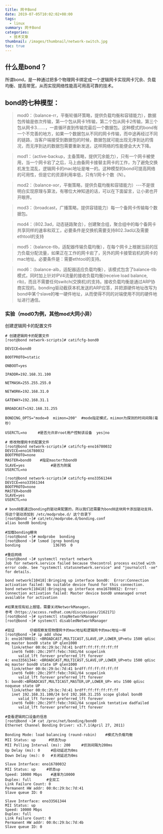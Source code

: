 ```yaml
---
title: 网卡Bond
date: 2019-07-05T10:02:02+08:00
tags:
  - linux
summary: 网卡Bond
categories:
  - 技术文章
thumbnail: /images/thumbnail/network-switch.jpg
toc: true
---
```


## 什么是bond？

所谓bond，是一种通过把多个物理网卡绑定成一个逻辑网卡实现网卡冗余、负载均衡、提高带宽，从而实现网络性能高可用高可靠的技术。
<!--more-->

## bond的七种模型：

>mod0：（balance-rr，平衡轮循环策略，提供负载均衡和容错能力），数据包传输是依次传输，第一个包从网卡1传输，第二个包从网卡2传输，第三个包从网卡3.......，一直循环直到传输完最后一个数据包。这种模式的bond有一个不完善的地方，如果一个数据包从不同的网卡传输，而中途再经过不同的链路，当客户端接受到数据包的时候，数据包就可能出现无序到达的情况，而无序到达的数据包需要重新发送，这样网络的性能便会大大下降。

>mod1：（active-backup，主备策略，提供冗余能力），只有一个网卡被使用，当一个网卡宕了之后，马上由备网卡接替主网卡的工作，为了避免交换机发生混乱，逻辑网卡的mac地址是唯一的。这种模型的bond可提高网络的可用性，但是它的资源利用率低，只有1/网卡个数（N）。

>mod2：（balance-xor，平衡策略，提供负载均衡和容错能力）---不是很明白实现原理与算法，有哪位大神知道的话，可以在下面留言，让小弟也开开眼界。

>mod3：（broadcast，广播策略，提供容错能力）每一个备网卡传输每个数据包。

>mod4：（802.3ad，动态链路聚合），创建聚合组，聚合组中的每个备网卡共享同样的速率和双工，必要条件是交换机需要支持802.3ad以及需要ethtool的支持

>mod5：（balance-tlb，适配器传输负载均衡），在每个网卡上根据当前的压力负载分配流量，如果正在工作的网卡宕了，另外的网卡接管宕机的网卡的mac地址。必要条件是：需要ethtool的支持。

>mod6：（balance-alb，适配器适应负载均衡），该模式包含了balance-tlb模式，同时加上针对IPV4流量的接收负载均衡(receive load balance, rlb)，而且不需要任何switch(交换机)的支持。接收负载均衡是通过ARP协商实现的。bonding驱动截获本机发送的ARP应答，并把源硬件地址改写为bond中某个slave的唯一硬件地址，从而使得不同的对端使用不同的硬件地址进行通信。



### 实验（mod0为例，其他mod大同小异）

创建逻辑网卡的配置文件

```shell
# 创建逻辑网卡的配置文件
[root@bond network-scripts]# catifcfg-bond0   

DEVICE=bond0

BOOTPROTO=static

ONBOOT=yes

IPADDR=192.168.31.100

NETMASK=255.255.255.0

NETWORK=192.168.31.0

GATEWAY=192.168.31.1

BROADCAST=192.168.31.255

BONDING_OPTS="mode=0  miimon=200"  #mode指定模式，miimon为探测的时间间隔(毫秒) 

USERCTL=no     #是否允许非root用户控制该设备  yes|no
```

```shell
# 修改物理网卡的配置文件
[root@bond network-scripts]# catifcfg-eno16780032
DEVICE=eno16780032
BOOTPROTO=none
MASTER=bond0    #指定master为bond0
SLAVE=yes            #是否为附属
USERCTL=no

[root@bond network-scripts]# catifcfg-eno33561344
DEVICE=eno33561344
BOOTPROTO=none
MASTER=bond0   
SLAVE=yes
USERCTL=no
```

```shell
# bond0是通过bonding的驱动来配置的，所以我们还需要为bond0这块网卡添加驱动支持，将这个驱动添加到 /etc/modprobe.d/ 这个目录下
[root@bond ~]# cat/etc/modprobe.d/bonding.conf
alias bond0 bonding
```

```shell
#加载bonding模块
[root@bond ~]# modprobe  bonding
[root@bond ~]# lsmod |grep bonding
bonding               136705  0
```

```shell
#重启网络
[root@bond ~]# systemctl restart network
Job for network.service failed because thecontrol process exited with error code. See "systemctl statusnetwork.service" and "journalctl -xe" for details.
 
bond network[10418]:Bringing up interface bond0:  Error:Connection activation failed: No suitable device found for this connection.
bond network[10418]:Bringing up interface eno16780032: Error: Connection activation failed: Master device bond0 unmanaged ornot available for activation
```

```shell
#如果发现有如上报错，需要关闭NetworkManager。
参考（https://access.redhat.com/discussions/2162171）
[root@bond ~]# systemctl stopNetworkManager
[root@bond ~]# systemctl disabledNetworkManager
```

```shell
#验证       仔细观察发现物理网卡的mac地址和逻辑网卡的mac地址一样
[root@bond ~]# ip add show
3: eno16780032: <BROADCAST,MULTICAST,SLAVE,UP,LOWER_UP>mtu 1500 qdisc mq master bond0 state UP qlen1000
   link/ether 00:0c:29:bc:7d:41 brdff:ff:ff:ff:ff:ff
   inet6 fe80::20c:29ff:febc:7d41/64 scopelink
      valid_lft forever preferred_lft forever
4: eno33561344: <BROADCAST,MULTICAST,SLAVE,UP,LOWER_UP>mtu 1500 qdisc mq master bond0 state UP qlen1000
   link/ether 00:0c:29:bc:7d:41 brdff:ff:ff:ff:ff:ff
   inet6 fe80::20c:29ff:febc:7d41/64 scopelink
      valid_lft forever preferred_lft forever
5: bond0:<BROADCAST,MULTICAST,MASTER,UP,LOWER_UP> mtu 1500 qdisc noqueue state UP
   link/ether 00:0c:29:bc:7d:41 brdff:ff:ff:ff:ff:ff
   inet 192.168.31.100/24 brd 192.168.31.255 scope global bond0
      valid_lft forever preferred_lft forever
   inet6 fe80::20c:29ff:febc:7d41/64 scopelink tentative dadfailed
      valid_lft forever preferred_lft forever
```

```shell
#查看逻辑网口设备的信息
[root@bond ~]# cat /proc/net/bonding/bond0
Ethernet Channel Bonding Driver: v3.7.1(April 27, 2011)
 
Bonding Mode: load balancing (round-robin)    #模式为负载均衡
MII Status: up      #状态为up
MII Polling Interval (ms): 200     #侦测间隔为200ms
Up Delay (ms): 0     #启动延迟为0ms
Down Delay (ms): 0   #关闭延迟为0ms
 
Slave Interface: eno16780032
MII Status: up     #状态up
Speed: 10000 Mbps    #速率为10000
Duplex: full       #全双工
Link Failure Count: 0   
Permanent HW addr: 00:0c:29:bc:7d:41  
Slave queue ID: 0
 
Slave Interface: eno33561344
MII Status: up
Speed: 10000 Mbps
Duplex: full
Link Failure Count: 0
Permanent HW addr: 00:0c:29:bc:7d:4b
Slave queue ID: 0
```

